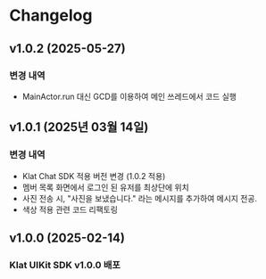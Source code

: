 
# Changelog

## v1.0.2 (2025-05-27)
### 변경 내역
- MainActor.run 대신 GCD를 이용하여 메인 쓰레드에서 코드 실행

## v1.0.1 (2025년 03월 14일)
### 변경 내역
- Klat Chat SDK 적용 버전 변경 (1.0.2 적용)
- 멤버 목록 화면에서 로그인 된 유저를 최상단에 위치 
- 사진 전송 시, "사진을 보냈습니다." 라는 메시지를 추가하여 메시지 전공. 
- 색상 적용 관련 코드 리팩토링

## v1.0.0 (2025-02-14)
### Klat UIKit SDK v1.0.0 배포 
